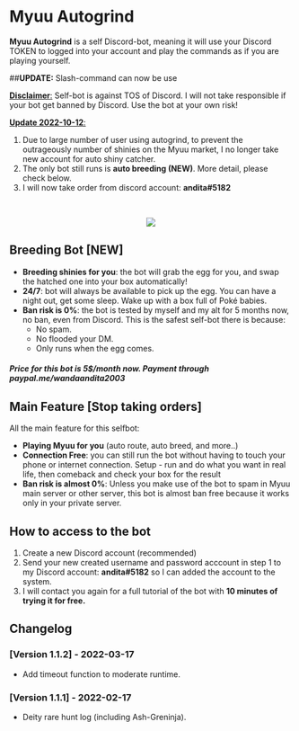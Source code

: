 
# Myuu Autogrind

**Myuu Autogrind** is a self Discord-bot, meaning it will use your Discord TOKEN to logged into your account and play the commands as if you are playing yourself.

##**UPDATE:** Slash-command can now be use

<u>**Disclaimer**:</u> Self-bot is against TOS of Discord. I will not take responsible if your bot get banned by Discord. Use the bot at your own risk!

<u>**Update 2022-10-12**:</u>
1. Due to large number of user using autogrind, to prevent the outrageously number of shinies on the Myuu market, I no longer take new account for auto shiny catcher. 
2. The only bot still runs is **auto breeding (NEW)**. More detail, please check below.
3. I will now take order from discord account: <b>andita#5182</b>
<br/>

<p align="center">
<img src="https://media.giphy.com/media/aPJ4nQQcHuxUphpfqf/giphy.gif"/>
</p>

## Breeding Bot [NEW]

- **Breeding shinies for you**: the bot will grab the egg for you, and swap the hatched one into your box automatically!
- **24/7**: bot will always be available to pick up the egg. You can have a night out, get some sleep. Wake up with a box full of Poké babies.
- **Ban risk is 0%**: the bot is tested by myself and my alt for 5 months now, no ban, even from Discord. This is the safest self-bot there is because:
	- No spam.
	- No flooded your DM.
	- Only runs when the egg comes.
##### Price for this bot is 5$/month now. Payment through <a>paypal.me/wandaandita2003</a>

## Main Feature [Stop taking orders]
All the main feature for this selfbot:
- **Playing Myuu for you** (auto route, auto breed, and more..)
- **Connection Free**: you can still run the bot without having to touch your phone or internet connection. Setup - run and do what you want in real life, then comeback and check your box 
for the result
- **Ban risk is almost 0%**: Unless you make use of the bot to spam in Myuu main server or other server, this bot is almost ban free because it works only in your private server.

## How to access to the bot

1. Create a new Discord account (recommended)
2. Send your new created username and password acccount in step 1 to my Discord account: **andita#5182** so I can added the account to the system.
3. I will contact you again for a full tutorial of the bot with **10 minutes of trying it for free.**

## Changelog

### [Version 1.1.2] - 2022-03-17
- Add timeout function to moderate runtime.

### [Version 1.1.1] - 2022-02-17
- Deity rare hunt log (including Ash-Greninja).
